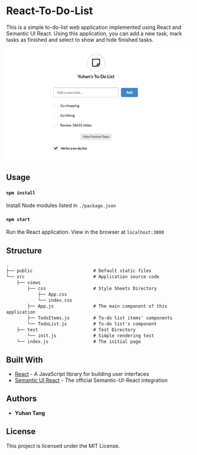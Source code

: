 # React-To-Do-List

This is a simple to-do-list web application implemented using React and Semantic UI React. Using this application, you can add a new task, mark tasks as finished and select to show and hide finished tasks.

![Capture1](https://raw.githubusercontent.com/steventang626/Markdown-Photos/master/Photos/todo1.png)

## Usage

#### `npm install`

Install Node modules listed in `./package.json`

#### `npm start`

Run the React application. View in the browser at `localhost:3000`

## Structure

```
.
├── public                       # Default static files
└── src                          # Application source code
    ├── views                    
        ├── css                  # Style Sheets Directory
            ├── App.css       
            └── index.css         
        ├── App.js               # The main component of this application
        ├── TodoItems.js         # To-do list items' components
        └── TodoList.js          # To-do list's component
    ├── test               		 # Test Directory
    	└── init.js              # Simple rendering test
    └── index.js                 # The initial page
```

## Built With

* [React](https://reactjs.org) - A JavaScript library for building user interfaces
* [Semantic UI React](https://react.semantic-ui.com/) - The official Semantic-UI-React integration

## Authors

* **Yuhan Tang**

## License

This project is licensed under the MIT License.

